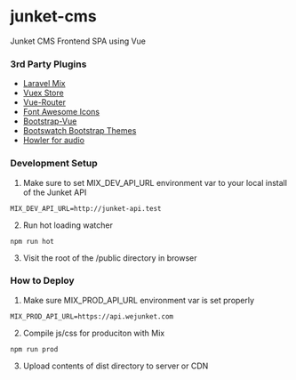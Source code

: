 # junket-cms
Junket CMS Frontend SPA using Vue

### 3rd Party Plugins
- [Laravel Mix](https://github.com/JeffreyWay/laravel-mix)
- [Vuex Store](https://vuex.vuejs.org/en/intro.html)
- [Vue-Router](https://router.vuejs.org/en/)
- [Font Awesome Icons](https://fontawesome.com/)
- [Bootstrap-Vue](https://bootstrap-vue.js.org/)
- [Bootswatch Bootstrap Themes](https://bootswatch.com/)
- [Howler for audio](https://github.com/goldfire/howler.js)

### Development Setup

1. Make sure to set MIX_DEV_API_URL environment var to your local install of the Junket API

```
MIX_DEV_API_URL=http://junket-api.test
```

2. Run hot loading watcher

```
npm run hot
```

3. Visit the root of the /public directory in browser


### How to Deploy

1. Make sure MIX_PROD_API_URL environment var is set properly

```
MIX_PROD_API_URL=https://api.wejunket.com
```

2. Compile js/css for produciton with Mix

```
npm run prod
```

3. Upload contents of dist directory to server or CDN
